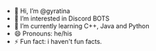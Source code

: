 - 👋 Hi, I’m @gyratina
- 👀 I’m interested in Discord BOTS
- 🌱 I’m currently learning C++, Java and Python
- 😄 Pronouns: he/his
- ⚡ Fun fact: i haven't fun facts.
